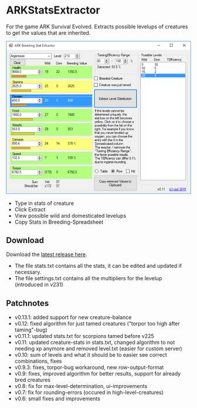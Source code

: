 # ARKStatsExtractor

For the game ARK Survival Evolved. Extracts possible levelups of creatures to get the values that are inherited.

[![Screenshot](img/screenshot.png)](https://github.com/cadon/ARKStatsExtractor/releases/latest)

* Type in stats of creature
* Click Extract
* View possible wild and domesticated levelups
* Copy Stats in Breeding-Spreadsheet

## Download
Download the [latest release here](https://github.com/cadon/ARKStatsExtractor/releases/latest).

* The file stats.txt contains all the stats, it can be edited and updated if necessary.
* The file settings.txt contains all the multipliers for the levelup (introduced in v231)

## Patchnotes
* v0.13.1: added support for new creature-balance
* v0.12: fixed algorithm for just tamed creatures ("torpor too high after taming"-bug)
* v0.11.1: updated stats.txt for scorpions tamed before v225
* v0.11: updated creature-stats in stats.txt, changed algorithm to not needing xp anymore and removed level.txt (easier for custom server)
* v0.10: sum of levels and what it should be to easier see correct combinations, fixes
* v0.9.3: fixes, torpor-bug workaround, new row-output-format
* v0.9: fixes, improved algorithm for better results, support for already bred creatures
* v0.8: fix for max-level-determination, ui-improvements
* v0.7: fix for rounding-errors (occured in high-level-creatures)
* v0.6: small fixes and improvements
